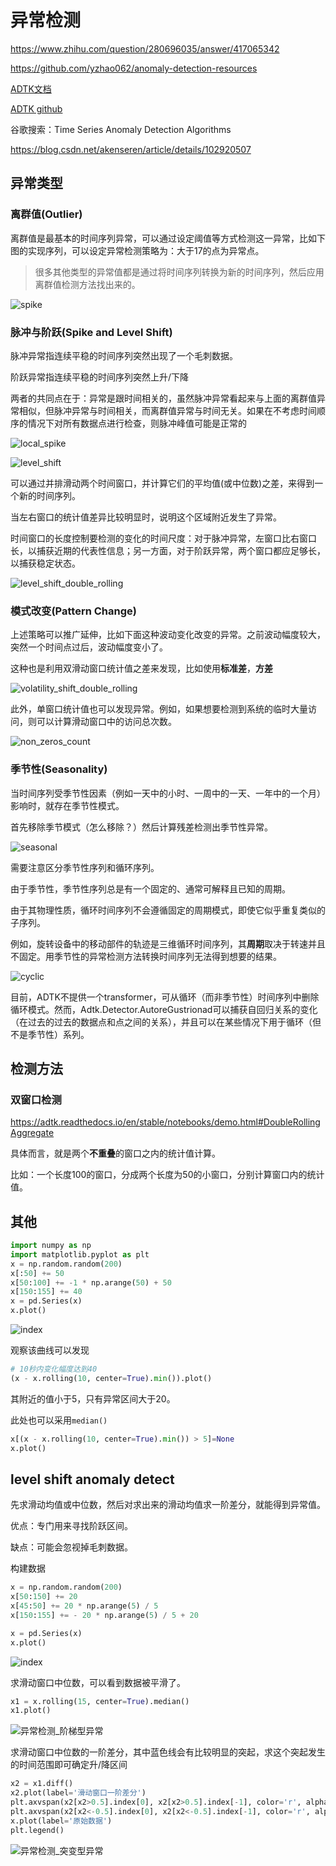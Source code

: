 # 异常检测

https://www.zhihu.com/question/280696035/answer/417065342

https://github.com/yzhao062/anomaly-detection-resources



[ADTK文档](https://adtk.readthedocs.io/en/stable/)

[ADTK github](https://github.com/odnura/adtk)

谷歌搜索：Time Series Anomaly Detection Algorithms

https://blog.csdn.net/akenseren/article/details/102920507

## 异常类型

### 离群值(Outlier)

离群值是最基本的时间序列异常，可以通过设定阈值等方式检测这一异常，比如下图的实现序列，可以设定异常检测策略为：大于17的点为异常点。

> 很多其他类型的异常值都是通过将时间序列转换为新的时间序列，然后应用离群值检测方法找出来的。

![spike](images/spike.png)

### 脉冲与阶跃(Spike and Level Shift)



脉冲异常指连续平稳的时间序列突然出现了一个毛刺数据。

阶跃异常指连续平稳的时间序列突然上升/下降

两者的共同点在于：异常是跟时间相关的，虽然脉冲异常看起来与上面的离群值异常相似，但脉冲异常与时间相关，而离群值异常与时间无关。如果在不考虑时间顺序的情况下对所有数据点进行检查，则脉冲峰值可能是正常的

![local_spike](images/local_spike.png)

![level_shift](images/level_shift.png)

可以通过并排滑动两个时间窗口，并计算它们的平均值(或中位数)之差，来得到一个新的时间序列。

当左右窗口的统计值差异比较明显时，说明这个区域附近发生了异常。

时间窗口的长度控制要检测的变化的时间尺度：对于脉冲异常，左窗口比右窗口长，以捕获近期的代表性信息；另一方面，对于阶跃异常，两个窗口都应足够长，以捕获稳定状态。

![level_shift_double_rolling](images/level_shift_double_rolling.png)

### 模式改变(Pattern Change)

上述策略可以推广延伸，比如下面这种波动变化改变的异常。之前波动幅度较大，突然一个时间点过后，波动幅度变小了。

这种也是利用双滑动窗口统计值之差来发现，比如使用**标准差**，**方差**

![volatility_shift_double_rolling](images/volatility_shift_double_rolling.png)

此外，单窗口统计值也可以发现异常。例如，如果想要检测到系统的临时大量访问，则可以计算滑动窗口中的访问总次数。

![non_zeros_count](images/non_zeros_count.png)

### 季节性(Seasonality)

当时间序列受季节性因素（例如一天中的小时、一周中的一天、一年中的一个月）影响时，就存在季节性模式。

首先移除季节模式（怎么移除？）然后计算残差检测出季节性异常。

![seasonal](images/seasonal.png)

需要注意区分季节性序列和循环序列。

由于季节性，季节性序列总是有一个固定的、通常可解释且已知的周期。

由于其物理性质，循环时间序列不会遵循固定的周期模式，即使它似乎重复类似的子序列。

例如，旋转设备中的移动部件的轨迹是三维循环时间序列，其**周期**取决于转速并且不固定。用季节性的异常检测方法转换时间序列无法得到想要的结果。

![cyclic](images/cyclic.png)

目前，ADTK不提供一个transformer，可从循环（而非季节性）时间序列中删除循环模式。然而，Adtk.Detector.AutoreGustrionad可以捕获自回归关系的变化（在过去的过去的数据点和点之间的关系），并且可以在某些情况下用于循环（但不是季节性）系列。

## 检测方法

### 双窗口检测

https://adtk.readthedocs.io/en/stable/notebooks/demo.html#DoubleRollingAggregate

具体而言，就是两个**不重叠**的窗口之内的统计值计算。

比如：一个长度100的窗口，分成两个长度为50的小窗口，分别计算窗口内的统计值。



## 其他

```python
import numpy as np
import matplotlib.pyplot as plt
x = np.random.random(200)
x[:50] += 50
x[50:100] += -1 * np.arange(50) + 50
x[150:155] += 40
x = pd.Series(x)
x.plot()
```

![index](images/index.png)

观察该曲线可以发现

```python
# 10秒内变化幅度达到40
(x - x.rolling(10, center=True).min()).plot()
```



其附近的值小于5，只有异常区间大于20。

此处也可以采用`median()`

```python
x[(x - x.rolling(10, center=True).min()) > 5]=None
x.plot()
```

## level shift anomaly detect

先求滑动均值或中位数，然后对求出来的滑动均值求一阶差分，就能得到异常值。

优点：专门用来寻找阶跃区间。

缺点：可能会忽视掉毛刺数据。

构建数据

```python
x = np.random.random(200)
x[50:150] += 20
x[45:50] += 20 * np.arange(5) / 5
x[150:155] += - 20 * np.arange(5) / 5 + 20

x = pd.Series(x)
x.plot()
```

![index](images/index-16369669671961.png)

求滑动窗口中位数，可以看到数据被平滑了。

```python
x1 = x.rolling(15, center=True).median()
x1.plot()
```

![异常检测_阶梯型异常](images/异常检测_阶梯型异常.png)

求滑动窗口中位数的一阶差分，其中蓝色线会有比较明显的突起，求这个突起发生的时间范围即可确定升/降区间

```python
x2 = x1.diff()
x2.plot(label='滑动窗口一阶差分')
plt.axvspan(x2[x2>0.5].index[0], x2[x2>0.5].index[-1], color='r', alpha=.3)
plt.axvspan(x2[x2<-0.5].index[0], x2[x2<-0.5].index[-1], color='r', alpha=.3, label='升/降区间')
x.plot(label='原始数据')
plt.legend()
```



![异常检测_突变型异常](images/异常检测_突变型异常.png)

